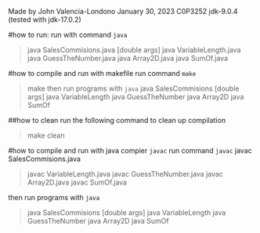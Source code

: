 Made by John Valencia-Londono
January 30, 2023
C0P3252
jdk-9.0.4 (tested with jdk-17.0.2)

#how to run:
run with command `java`
>java SalesCommisions.java [double args]
>java VariableLength.java
>java GuessTheNumber.java
>java Array2D.java
>java SumOf.java

#how to compile and run with makefile
run command `make`
>make
then run programs with `java`
>java SalesCommisions [double args]
>java VariableLength
>java GuessTheNumber
>java Array2D
>java SumOf

##how to clean
run the following command to clean up compilation
>make clean

#how to compile and run with java compier `javac`
run command `javac`
javac SalesCommisions.java
>javac VariableLength.java
>javac GuessTheNumber.java
>javac Array2D.java
>javac SumOf.java

then run programs with `java`
>java SalesCommisions [double args]
>java VariableLength
>java GuessTheNumber
>java Array2D
>java SumOf



